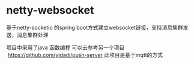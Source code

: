 # netty-websocket
基于netty-socketio 的spring boot方式建立websocket链接，支持消息集群发送，消息集群处理

项目中采用了java 函数编程
可以去参考另一个项目  https://github.com/yidadi/push-server
此项目是基于mqtt的方式 
